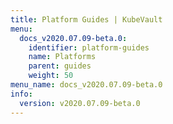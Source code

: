 ```yaml
---
title: Platform Guides | KubeVault
menu:
  docs_v2020.07.09-beta.0:
    identifier: platform-guides
    name: Platforms
    parent: guides
    weight: 50
menu_name: docs_v2020.07.09-beta.0
info:
  version: v2020.07.09-beta.0
---
```


